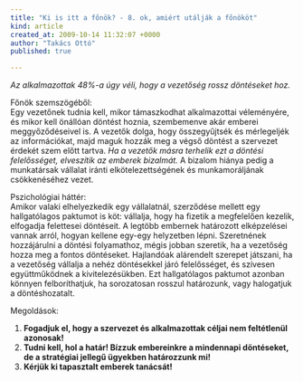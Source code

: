 ```yaml
---
title: "Ki is itt a főnök? - 8. ok, amiért utálják a főnököt"
kind: article
created_at: 2009-10-14 11:32:07 +0000
author: "Takács Ottó"
published: true

---
```

*Az alkalmazottak 48%-a úgy véli, hogy a vezetőség rossz döntéseket hoz.*

Főnök szemszögéből:   
Egy vezetőnek tudnia kell, mikor támaszkodhat alkalmazottai véleményére, és mikor kell önállóan döntést hoznia, szembemenve akár emberei meggyőződéseivel is. A vezetők dolga, hogy összegyűjtsék és mérlegeljék az információkat, majd maguk hozzák meg a végső döntést a szervezet érdekét szem előtt tartva. *Ha a vezetők másra terhelik ezt a döntési felelősséget, elveszítik az emberek bizalmát.* A bizalom hiánya pedig a munkatársak vállalat iránti elkötelezettségének és munkamoráljának csökkenéséhez vezet.

Pszichológiai háttér:   
Amikor valaki elhelyezkedik egy vállalatnál, szerződése mellett egy hallgatólagos paktumot is köt: vállalja, hogy ha fizetik a megfelelően kezelik, elfogadja felettesei döntéseit. A legtöbb embernek határozott elképzelései vannak arról, hogyan kellene egy-egy helyzetben lépni. Szeretnének hozzájárulni a döntési folyamathoz, mégis jobban szeretik, ha a vezetőség hozza meg a fontos döntéseket. Hajlandóak alárendelt szerepet játszani, ha a vezetőség vállalja a nehéz döntésekkel járó felelősséget, és szívesen együttműködnek a kivitelezésükben. Ezt hallgatólagos paktumot azonban könnyen felboríthatjuk, ha sorozatosan rosszul határozunk, vagy halogatjuk a döntéshozatalt.

Megoldások:

1. **Fogadjuk el, hogy a szervezet és alkalmazottak céljai nem feltétlenül azonosak!**
2. **Tudni kell, hol a határ! Bízzuk embereinkre a mindennapi döntéseket, de a stratégiai jellegű ügyekben határozzunk mi!**
3. **Kérjük ki tapasztalt emberek tanácsát!**



<div class='old-comments'></div>